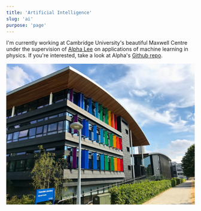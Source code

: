 ```yaml
---
title: 'Artificial Intelligence'
slug: 'ai'
purpose: 'page'
---
```


I'm currently working at Cambridge University's beautiful Maxwell Centre under the supervision of [Alpha Lee](https://alpha-lee.com) on applications of machine learning in physics. If you're interested, take a look at Alpha's [Github repo](https://github.com/alphaleegroup).

![Maxwell Centre](./maxwell-centre.jpg)
